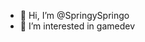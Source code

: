 - 👋 Hi, I’m @SpringySpringo
- 👀 I’m interested in gamedev

<!---
SpringySpringo/SpringySpringo is a ✨ special ✨ repository because its `README.md` (this file) appears on your GitHub profile.
You can click the Preview link to take a look at your changes.
--->
